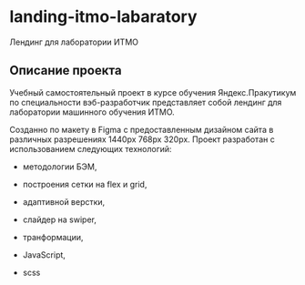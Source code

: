 # landing-itmo-labaratory
Лендинг для лаборатории ИТМО

## Описание проекта

Учебный самостоятельный проект в курсе обучения Яндекс.Пракутикум по специальности вэб-разработчик представляет собой лендинг для лаборатории машинного обучения ИТМО.

Созданно по макету в Figma с предоставленным дизайном сайта в различных разрешениях 1440px 768px 320px.
Проект разработан с использованием следующих технологий:

- методологии БЭМ,

- построения сетки на flex и grid,

- адаптивной верстки,

- слайдер на swiper,

- транформации,

- JavaScript,

- scss
